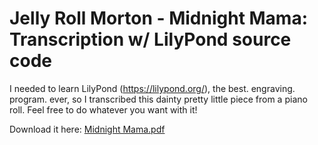 # Jelly Roll Morton - Midnight Mama: Transcription w/ LilyPond source code


I needed to learn LilyPond (https://lilypond.org/), the best. engraving. program. ever, so I transcribed this dainty pretty little piece from a piano roll. Feel free to do whatever you want with it!

Download it here: 
[Midnight Mama.pdf](https://github.com/proppp/midnight_mama/blob/7744e26e237f76d5b5d8cad606cadaf132a5669c/Jelly%20Roll%20Morton%2C%20Midnight%20Mama%20-%20Transcription.pdf)
